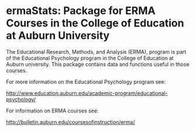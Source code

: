 # ermaStats: Package for ERMA Courses in the College of Education at Auburn University

The Educational Research, Methods, and Analysis (ERMA), program is part of the Educational Psychology program in the College of Education at Auburn university. 
This package contains data and functions useful in those courses.

For more information on the Educational Psychology program see:

http://www.education.auburn.edu/academic-program/educational-psychology/

For information on ERMA courses see:

http://bulletin.auburn.edu/coursesofinstruction/erma/


